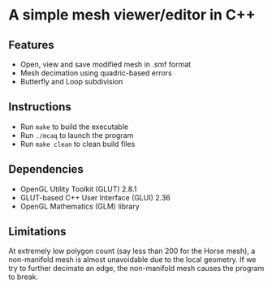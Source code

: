 # A simple mesh viewer/editor in C++

## Features
* Open, view and save modified mesh in .smf format
* Mesh decimation using quadric-based errors
* Butterfly and Loop subdivision

## Instructions
* Run `make` to build the executable
* Run `./mcaq` to launch the program
* Run `make clean` to clean build files

## Dependencies
* OpenGL Utility Toolkit (GLUT) 2.8.1
* GLUT-based C++ User Interface (GLUI) 2.36
* OpenGL Mathematics (GLM) library 

## Limitations
At extremely low polygon count (say less than 200 for the Horse mesh), a non-manifold mesh is almost unavoidable due to the local geometry. If we try to further decimate an edge, the non-manifold mesh causes the program to break. 
